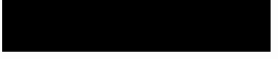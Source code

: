 <!DOCTYPE html>
<html lang="en">
<head>
    <meta charset="UTF-8">
    <meta name="viewport" content="width=device-width, initial-scale=1.0">
    <title>Responsive Styled Box</title>
    <style>
        body {
            display: flex;
            justify-content: center;
            align-items: center;
            height: 100vh;
            margin: 0;
            background-color: #000000; /* Page background: black /
            font-family: Helvetica, "Helvetica Neue", Arial, sans-serif;
        }

        .box {
            min-width: 150px; / Initial minimum width /
            min-height: 100px; / Initial minimum height /
            background-color: #1A2C38;
            border: 5px solid #00FF00; / Slightly larger green border /
            border-radius: 10px;
            padding: 20px; / Padding for content spacing /
            display: flex;
            flex-direction: column;
            justify-content: center;
            align-items: center;
            box-shadow: 0px 4px 10px rgba(0, 0, 0, 0.5); / Optional for better look /
            transition: transform 0.2s, width 0.2s, height 0.2s;
        }

        .box:hover {
            transform: scale(1.05); / Slight zoom effect on hover /
        }

        .multiplier {
            font-size: 24px; / Font size for the multiplier /
            font-weight: 700;
            color: #00FF00; / Green text /
        }

        .divider {
            width: 60%; / Divider width /
            height: 3.5px; / Divider thickness /
            background-color: #2F4553; / Dark gray-blue /
            margin: 15px 0; / Adjusted margin to center divider /
        }

        .value {
            display: flex;
            align-items: center;
            font-size: 16px; / Font size for $0.00 /
            font-weight: 700; / Match Helvetica bold weight /
            font-variant-numeric: tabular-nums; / For equal spacing between digits /
            color: #00FF00; / Green text /
            line-height: 120%; / Proper line height /
        }

        .value span {
            font-size: 16px;
        }

        .value svg {
            width: 18px; / Adjusted size for SVG */
            height: 18px;
            margin-left: 5px;
        }
    </style>
</head>
<body>
    <div class="box">
        <div class="multiplier">1.03×</div>
        <div class="divider"></div>
        <div class="value">
            <span>$0.00</span>
            <svg fill="none" viewBox="0 0 96 96" class="svg-icon" style="">
                <title>Litecoin</title>
                <path d="M96 48c0 26.51-21.49 48-48 48S0 74.51 0 48 21.49 0 48 0s48 21.49 48 48Z" fill="#BFBBBB"></path>
                <path d="M31.275 57.645 27 59.31 29.07 51l4.32-1.74L39.645 24H55.02l-4.5 18.585 4.23-1.71-2.04 8.25-4.29 1.71-2.535 10.5H69L66.375 72H27.75l3.525-14.355Z" fill="#fff"></path>
            </svg>
        </div>
    </div>
</body>
</html>
